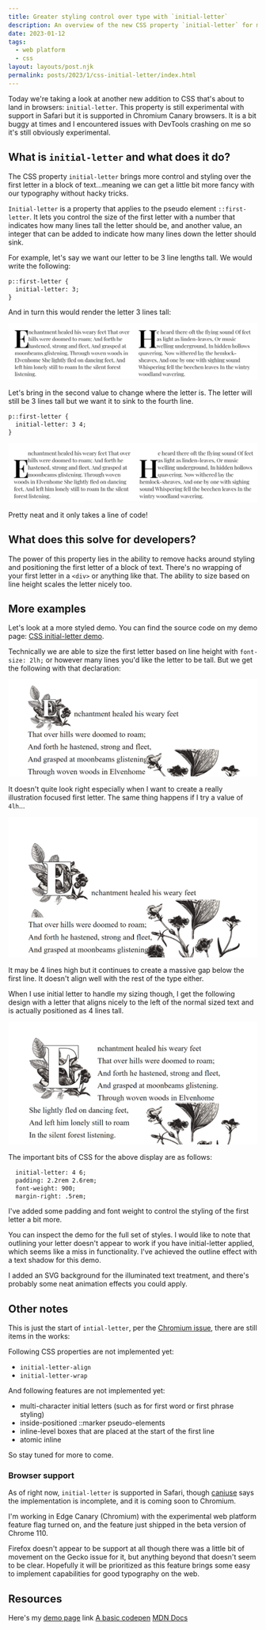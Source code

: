 ```yaml
---
title: Greater styling control over type with `initial-letter`
description: An overview of the new CSS property `initial-letter` for more styling control over the first letter. 
date: 2023-01-12
tags:
  - web platform
  - css
layout: layouts/post.njk
permalink: posts/2023/1/css-initial-letter/index.html
---
```


Today we're taking a look at another new addition to CSS that's about to land in browsers: `initial-letter`. This property is still experimental with support in Safari but it is supported in Chromium Canary browsers. It is a bit buggy at times and I encountered issues with DevTools crashing on me so it's still obviously experimental.

## What is `initial-letter` and what does it do?

The CSS property `initial-letter` brings more control and styling over the first letter in a block of text...meaning we can get a little bit more fancy with our typography without hacky tricks.  

`Initial-letter` is a property that applies to the pseudo element `::first-letter`. It lets you control the size of the first letter with a number that indicates how many lines tall the letter should be, and another value, an integer that can be added to indicate how many lines down the letter should sink. 

For example, let's say we want our letter to be 3 line lengths tall. We would write the following:

```
p::first-letter {
  initial-letter: 3;
}
```

And in turn this would render the letter 3 lines tall: 

![alt: Our first letter of each paragraph is 3 lines tall](/img/2023/initial-letter/il-3.png)

Let's bring in the second value to change where the letter is. The letter will still be 3 lines tall but we want it to sink to the fourth line.

```
p::first-letter {
  initial-letter: 3 4;
}
```

![alt: Our first letter of each paragraph is 3 lines tall and sinks to the fourth line](/img/2023/initial-letter/il-3-4.png)

Pretty neat and it only takes a line of code!

## What does this solve for developers?

The power of this property lies in the ability to remove hacks around styling and positioning the first letter of a block of text. There's no wrapping of your first letter in a `<div>` or anything like that. The ability to size based on line height scales the letter nicely too. 

## More examples

Let's look at a more styled demo. You can find the source code on my demo page: [CSS initial-letter demo](https://stephs-demos.netlify.app/initial-letter/).

Technically we are able to size the first letter based on line height with `font-size: 2lh;` or however many lines you'd like the letter to be tall. But we get the following with that declaration: 

![alt: Our first letter has a font size of 2lh applied](/img/2023/initial-letter/2lh.png)

It doesn't quite look right especially when I want to create a really illustration focused first letter. The same thing happens if I try a value of `4lh`...

![alt: Our first letter has a font size of 4lh applied and there is a massive gap below the first normal sized line of text](/img/2023/initial-letter/4lh.png)

It may be 4 lines high but it continues to create a massive gap below the first line. It doesn't align well with the rest of the type either.

When I use initial letter to handle my sizing though, I get the following design with a letter that aligns nicely to the left of the normal sized text and is actually positioned as 4 lines tall. 

![alt: Using initial letter ](/img/2023/initial-letter/initial-letter.png)

The important bits of CSS for the above display are as follows: 

```
  initial-letter: 4 6;
  padding: 2.2rem 2.6rem;
  font-weight: 900;
  margin-right: .5rem;
```

I've added some padding and font weight to control the styling of the first letter a bit more. 

You can inspect the demo for the full set of styles. I would like to note that outlining your letter doesn't appear to work if you have initial-letter applied, which seems like a miss in functionality. I've achieved the outline effect with a text shadow for this demo.

I added an SVG background for the illuminated text treatment, and there's probably some neat animation effects you could apply. 

## Other notes

This is just the start of `intial-letter`, per the [Chromium issue](https://bugs.chromium.org/p/chromium/issues/detail?id=1276900), there are still items in the works: 

Following CSS properties are not implemented yet:
 * `initial-letter-align`
 * `initial-letter-wrap`

And following features are not implemented yet:
 * multi-character initial letters (such as for first word or first phrase styling)
 *  inside-positioned ::marker pseudo-elements
 *  inline-level boxes that are placed at the start of the first line
 * atomic inline

So stay tuned for more to come. 

### Browser support 

As of right now, `initial-letter` is supported in Safari, though [caniuse](https://caniuse.com/?search=initial-letter) says the implementation is incomplete, and it is coming soon to Chromium. 

I'm working in Edge Canary (Chromium) with the experimental web platform feature flag turned on, and the feature just shipped in the beta version of Chrome 110. 

Firefox doesn't appear to be support at all though there was a little bit of movement on the Gecko issue for it, but anything beyond that doesn't seem to be clear. Hopefully it will be prioritized as this feature brings some easy to implement capabilities for good typography on the web.


## Resources 

Here's my [demo page](https://stephs-demos.netlify.app/initial-letter/) link
[A basic codepen](https://codepen.io/seaotta/pen/OJwmpWj)
[MDN Docs](https://developer.mozilla.org/en-US/docs/Web/CSS/initial-letter)
